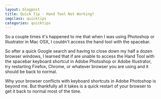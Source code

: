 ```yaml
---
layout: blogpost
title: Quick Tip - Hand Tool Not Working?
imgclass: quicktips
categories: quicktips
---
```


<p>So a couple times it's happened to me that when I was using Photoshop or Illustrator in Mac OSX, I couldn't access the hand tool with the spacebar.</p>

<p>So after a quick Google search and having to close down my half a dozen browser windows, I learned that if are unable to access the Hand Tool with the spacebar keyboard shortcut in Adobe Photoshop or Adobe Illustrator, try restarting Firefox, Chrome, or whatever browser you are using and it should be back to normal.</p>

<p>Why your browser conflicts with keyboard shortcuts in Adobe Photoshop is beyond me. But thankfully all it takes is a quick restart of your browser to get it back to normal most of the time.</p>